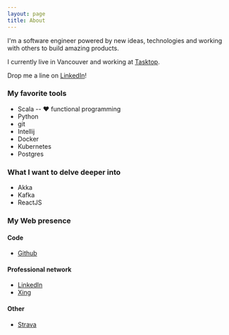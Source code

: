```yaml
---
layout: page
title: About
---
```


I'm a software engineer powered by new ideas, technologies and working with others to build amazing products.

I currently live in Vancouver and working at [Tasktop](https://www.tasktop.com/).

Drop me a line on [LinkedIn](https://www.linkedin.com/in/esteban-zacharzewski)!

### My favorite tools
* Scala -- ♥️ functional programming
* Python
* git
* Intellij
* Docker
* Kubernetes
* Postgres

### What I want to delve deeper into
* Akka
* Kafka
* ReactJS

### My Web presence

#### Code
* [Github](https://github.com/stzr1123)

#### Professional network
* [LinkedIn](https://www.linkedin.com/in/esteban-zacharzewski)
* [Xing](https://www.xing.com/profile/Esteban_Zacharzewski)

#### Other
* [Strava](https://www.strava.com/athletes/9632376)
